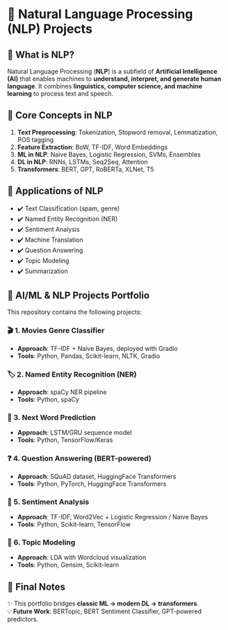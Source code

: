 # 🧠 Natural Language Processing (NLP) Projects 

## 📖 What is NLP?
Natural Language Processing (**NLP**) is a subfield of **Artificial Intelligence (AI)** that enables machines to **understand, interpret, and generate human language**. It combines **linguistics, computer science, and machine learning** to process text and speech.

## 🔑 Core Concepts in NLP
1. **Text Preprocessing**: Tokenization, Stopword removal, Lemmatization, POS tagging  
2. **Feature Extraction**: BoW, TF-IDF, Word Embeddings  
3. **ML in NLP**: Naive Bayes, Logistic Regression, SVMs, Ensembles  
4. **DL in NLP**: RNNs, LSTMs, Seq2Seq, Attention  
5. **Transformers**: BERT, GPT, RoBERTa, XLNet, T5  

## 🧰 Applications of NLP
- ✔️ Text Classification (spam, genre)  
- ✔️ Named Entity Recognition (NER)  
- ✔️ Sentiment Analysis  
- ✔️ Machine Translation  
- ✔️ Question Answering  
- ✔️ Topic Modeling  
- ✔️ Summarization  

## 🚀 AI/ML & NLP Projects Portfolio
This repository contains the following projects:

### 🎬 1. Movies Genre Classifier
- **Approach**: TF-IDF + Naive Bayes, deployed with Gradio  
- **Tools**: Python, Pandas, Scikit-learn, NLTK, Gradio  

### 🏷️ 2. Named Entity Recognition (NER)
- **Approach**: spaCy NER pipeline  
- **Tools**: Python, spaCy  

### 🔮 3. Next Word Prediction
- **Approach**: LSTM/GRU sequence model  
- **Tools**: Python, TensorFlow/Keras  

### ❓ 4. Question Answering (BERT-powered)
- **Approach**: SQuAD dataset, HuggingFace Transformers  
- **Tools**: Python, PyTorch, HuggingFace Transformers  

### 🙂 5. Sentiment Analysis
- **Approach**: TF-IDF, Word2Vec + Logistic Regression / Naive Bayes  
- **Tools**: Python, Scikit-learn, TensorFlow  

### 📑 6. Topic Modeling
- **Approach**: LDA with Wordcloud visualization  
- **Tools**: Python, Gensim, Scikit-learn  

## 📌 Final Notes
✨ This portfolio bridges **classic ML → modern DL → transformers**.  
💡 **Future Work**: BERTopic, BERT Sentiment Classifier, GPT-powered predictors.  
